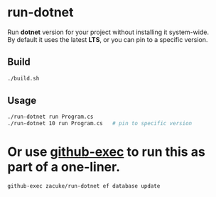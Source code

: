 # run-dotnet

Run **dotnet** version for your project without installing it system-wide.  
By default it uses the latest **LTS**, or you can pin to a specific version.

## Build
```bash
./build.sh
```

## Usage
```bash
./run-dotnet run Program.cs      
./run-dotnet 10 run Program.cs   # pin to specific version
```

# Or use [github-exec](https://github.com/zacuke/github-exec) to run this as part of a one-liner.
```bash
github-exec zacuke/run-dotnet ef database update
```